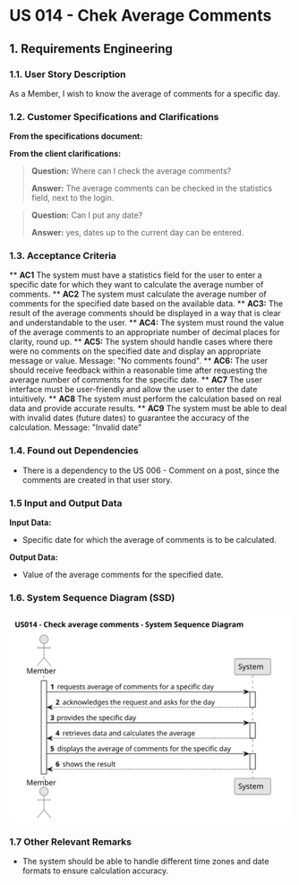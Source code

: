 # US 014 - Chek Average Comments 

## 1. Requirements Engineering


### 1.1. User Story Description


As a Member, I wish to know the average of comments for a specific day.


### 1.2. Customer Specifications and Clarifications 


**From the specifications document:**


**From the client clarifications:**

> **Question:** Where can I check the average comments?
>  
> **Answer:** The average comments can be checked in the statistics field, next to the login.


> **Question:** Can I put any date?
>  
> **Answer:** yes, dates up to the current day can be entered.


### 1.3. Acceptance Criteria


** **AC1** The system must have a statistics field for the user to enter a specific date for which they want to calculate the average number of comments.
** **AC2**  The system must calculate the average number of comments for the specified date based on the available data.
** **AC3:** The result of the average comments should be displayed in a way that is clear and understandable to the user.
** **AC4:** The system must round the value of the average comments to an appropriate number of decimal places for clarity, round up.
** **AC5:** The system should handle cases where there were no comments on the specified date and display an appropriate message or value. Message: "No comments found".
** **AC6:** The user should receive feedback within a reasonable time after requesting the average number of comments for the specific date.
** **AC7** The user interface must be user-friendly and allow the user to enter the date intuitively.
** **AC8** The system must perform the calculation based on real data and provide accurate results.
** **AC9** The system must be able to deal with invalid dates (future dates) to guarantee the accuracy of the calculation. Message: "Invalid date"


### 1.4. Found out Dependencies


* There is a dependency to the US 006 - Comment on a post, since the comments are created in that user story.


### 1.5 Input and Output Data


**Input Data:**

* Specific date for which the average of comments is to be calculated.


**Output Data:**

* Value of the average comments for the specified date.

### 1.6. System Sequence Diagram (SSD)


![System Sequence Diagram - ](svg/us014-system-sequence-diagram.svg)


### 1.7 Other Relevant Remarks

* The system should be able to handle different time zones and date formats to ensure calculation accuracy.